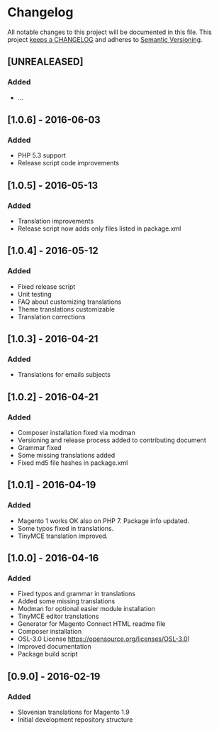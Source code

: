 # Changelog

All notable changes to this project will be documented in this file. This project
[keeps a CHANGELOG](http://keepachangelog.com/) and adheres to
[Semantic Versioning](http://semver.org/).


## [UNREALEASED]

### Added

* ...


## [1.0.6] - 2016-06-03

### Added

* PHP 5.3 support
* Release script code improvements


## [1.0.5] - 2016-05-13

### Added

* Translation improvements
* Release script now adds only files listed in package.xml


## [1.0.4] - 2016-05-12

### Added

* Fixed release script
* Unit testing
* FAQ about customizing translations
* Theme translations customizable
* Translation corrections


## [1.0.3] - 2016-04-21

### Added

* Translations for emails subjects


## [1.0.2] - 2016-04-21

### Added

* Composer installation fixed via modman
* Versioning and release process added to contributing document
* Grammar fixed
* Some missing translations added
* Fixed md5 file hashes in package.xml


## [1.0.1] - 2016-04-19

### Added

* Magento 1 works OK also on PHP 7. Package info updated.
* Some typos fixed in translations.
* TinyMCE translation improved.


## [1.0.0] - 2016-04-16

### Added

* Fixed typos and grammar in translations
* Added some missing translations
* Modman for optional easier module installation
* TinyMCE editor translations
* Generator for Magento Connect HTML readme file
* Composer installation
* OSL-3.0 License https://opensource.org/licenses/OSL-3.0)
* Improved documentation
* Package build script


## [0.9.0] - 2016-02-19

### Added

* Slovenian translations for Magento 1.9
* Initial development repository structure
